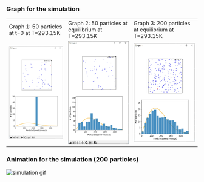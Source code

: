 <h3>Graph for the simulation</h3>
<table>
  <tr>
    <td> Graph 1: 50 particles at t=0 at T=293.15K</td>
    <td> Graph 2: 50 particles at equilibrium at T=293.15K</td>
    <td> Graph 3: 200 particles at equilibrium at T=293.15K</td>
   </tr> 
   <tr>
      <td><img src="https://github.com/thshek0/Derivation-of-Maxwell-Boltzmann-Distribution/blob/main/figure/50_init.jpg" alt="simulation with 50 particles at initial state" width="200"/></td>
      <td><img src="https://github.com/thshek0/Derivation-of-Maxwell-Boltzmann-Distribution/blob/main/figure/50_eq.jpg" alt="simulation with 50 particles at equilibrium state" width="200"/></td>
      <td><img src="https://github.com/thshek0/Derivation-of-Maxwell-Boltzmann-Distribution/blob/main/figure/200_eq.jpg" alt="simulation with 200 particles at equilibrium state" width="200"/></td>
  </td>
  </tr>
</table>

<h3>Animation for the simulation (200 particles)</h3>
<img src="https://github.com/thshek0/Derivation-of-Maxwell-Boltzmann-Distribution/blob/main/figure/simulation.gif" alt="simulation gif"/>
